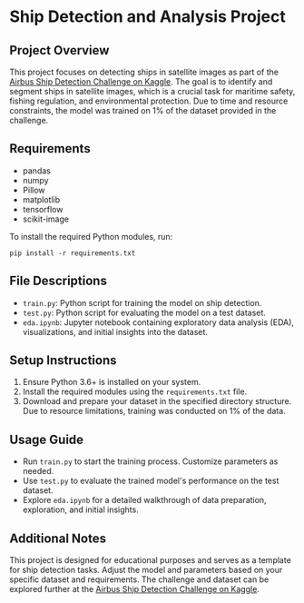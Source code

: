 # Ship Detection and Analysis Project

## Project Overview
This project focuses on detecting ships in satellite images as part of the [Airbus Ship Detection Challenge on Kaggle](https://www.kaggle.com/c/airbus-ship-detection/overview). The goal is to identify and segment ships in satellite images, which is a crucial task for maritime safety, fishing regulation, and environmental protection. Due to time and resource constraints, the model was trained on 1% of the dataset provided in the challenge.

## Requirements
- pandas
- numpy
- Pillow
- matplotlib
- tensorflow
- scikit-image

To install the required Python modules, run:
```
pip install -r requirements.txt
```

## File Descriptions
- `train.py`: Python script for training the model on ship detection.
- `test.py`: Python script for evaluating the model on a test dataset.
- `eda.ipynb`: Jupyter notebook containing exploratory data analysis (EDA), visualizations, and initial insights into the dataset.

## Setup Instructions
1. Ensure Python 3.6+ is installed on your system.
2. Install the required modules using the `requirements.txt` file.
3. Download and prepare your dataset in the specified directory structure. Due to resource limitations, training was conducted on 1% of the data.

## Usage Guide
- Run `train.py` to start the training process. Customize parameters as needed.
- Use `test.py` to evaluate the trained model's performance on the test dataset.
- Explore `eda.ipynb` for a detailed walkthrough of data preparation, exploration, and initial insights.

## Additional Notes
This project is designed for educational purposes and serves as a template for ship detection tasks. Adjust the model and parameters based on your specific dataset and requirements. The challenge and dataset can be explored further at the [Airbus Ship Detection Challenge on Kaggle](https://www.kaggle.com/c/airbus-ship-detection/overview).